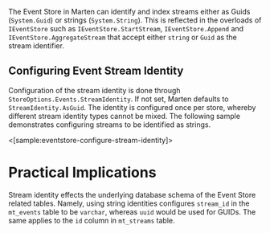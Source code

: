 <!--Title:Stream Identity-->

The Event Store in Marten can identify and index streams either as Guids (`System.Guid`) or strings (`System.String`). This is reflected in the overloads of `IEventStore` such as `IEventStore.StartStream`, `IEventStore.Append` and `IEventStore.AggregateStream` that accept either `string` or `Guid` as the stream identifier.

## Configuring Event Stream Identity
 
Configuration of the stream identity is done through `StoreOptions.Events.StreamIdentity`. If not set, Marten defaults to `StreamIdentity.AsGuid`. The identity is configured once per store, whereby different stream identity types cannot be mixed. The following sample demonstrates configuring streams to be identified as strings.

<[sample:eventstore-configure-stream-identity]>

# Practical Implications

Stream identity effects the underlying database schema of the Event Store related tables. Namely, using string identities configures `stream_id` in the `mt_events` table to be `varchar`, whereas `uuid` would be used for GUIDs. The same applies to the `id` column in `mt_streams` table. 